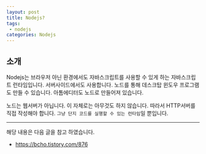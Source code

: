 ```yaml
---
layout: post
title: Nodejs? 
tags:
 - nodejs
categories: Nodejs
---
```


## 소개
Nodejs는 브라우저 아닌 환경에서도 자바스크립트를 사용할 수 있게 하는 자바스크립트 런타임입니다. 서버사이드에서도 사용합니다. 노드를 통해 데스크탑 윈도우 프로그램도 만들 수 있습니다. 아톰에디터도 노드로 만들어져 있습니다.

노드는 웹서버가 아닙니다. 이 자체로는 아무것도 하지 않습니다. 따라서 HTTP서버를 직접 작성해야 합니다. `그냥 단지 코드를 실행할 수 있는 런타임`일 뿐입니다.

----
해당 내용은 다음 글을 참고 하였습니다.
- https://bcho.tistory.com/876